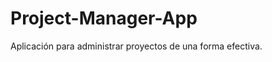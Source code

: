 Project-Manager-App
===================
Aplicación para administrar proyectos de una forma efectiva.
